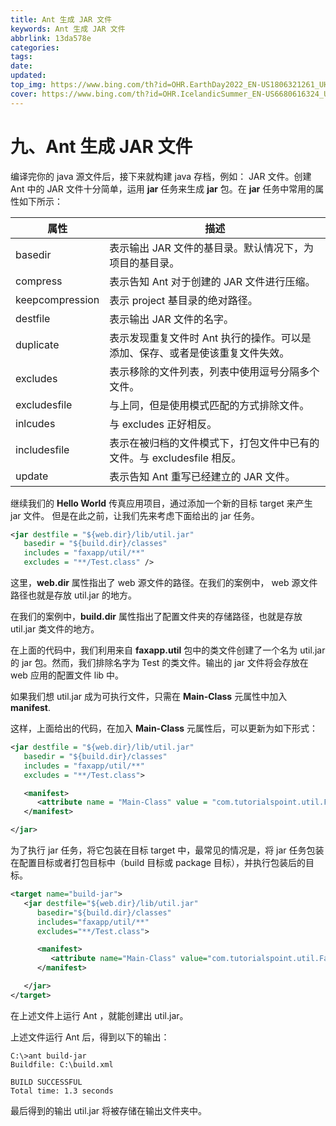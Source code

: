 ```yaml
---
title: Ant 生成 JAR 文件
keywords: Ant 生成 JAR 文件
abbrlink: 13da578e
categories: 
tags: 
date: 
updated: 
top_img: https://www.bing.com/th?id=OHR.EarthDay2022_EN-US1806321261_UHD.jpg
cover: https://www.bing.com/th?id=OHR.IcelandicSummer_EN-US6680616324_UHD.jpg
---
```

# 九、Ant 生成 JAR 文件

编译完你的 java 源文件后，接下来就构建 java 存档，例如： JAR 文件。创建 Ant 中的 JAR 文件十分简单，运用 **jar** 任务来生成 **jar** 包。在 **jar** 任务中常用的属性如下所示：

| 属性            | 描述                                                         |
| --------------- | ------------------------------------------------------------ |
| basedir         | 表示输出 JAR 文件的基目录。默认情况下，为项目的基目录。      |
| compress        | 表示告知 Ant 对于创建的 JAR 文件进行压缩。                   |
| keepcompression | 表示 project 基目录的绝对路径。                              |
| destfile        | 表示输出 JAR 文件的名字。                                    |
| duplicate       | 表示发现重复文件时 Ant 执行的操作。可以是添加、保存、或者是使该重复文件失效。 |
| excludes        | 表示移除的文件列表，列表中使用逗号分隔多个文件。             |
| excludesfile    | 与上同，但是使用模式匹配的方式排除文件。                     |
| inlcudes        | 与 excludes 正好相反。                                       |
| includesfile    | 表示在被归档的文件模式下，打包文件中已有的文件。与 excludesfile 相反。 |
| update          | 表示告知 Ant 重写已经建立的 JAR 文件。                       |

继续我们的 **Hello World** 传真应用项目，通过添加一个新的目标 target 来产生 jar 文件。 但是在此之前，让我们先来考虑下面给出的 jar 任务。

```xml
<jar destfile = "${web.dir}/lib/util.jar"
   basedir = "${build.dir}/classes"
   includes = "faxapp/util/**"
   excludes = "**/Test.class" />
```

这里，**web.dir** 属性指出了 web 源文件的路径。在我们的案例中， web 源文件路径也就是存放 util.jar 的地方。

在我们的案例中，**build.dir** 属性指出了配置文件夹的存储路径，也就是存放 util.jar 类文件的地方。

在上面的代码中，我们利用来自 **faxapp.util** 包中的类文件创建了一个名为 util.jar 的 jar 包。然而，我们排除名字为 Test 的类文件。输出的 jar 文件将会存放在 web 应用的配置文件 lib 中。

如果我们想 util.jar 成为可执行文件，只需在 **Main-Class** 元属性中加入**manifest**.

这样，上面给出的代码，在加入 **Main-Class** 元属性后，可以更新为如下形式：

```xml
<jar destfile = "${web.dir}/lib/util.jar"
   basedir = "${build.dir}/classes"
   includes = "faxapp/util/**"
   excludes = "**/Test.class">

   <manifest>
      <attribute name = "Main-Class" value = "com.tutorialspoint.util.FaxUtil"/>
   </manifest>

</jar>
```

为了执行 jar 任务，将它包装在目标 target 中，最常见的情况是，将 jar 任务包装在配置目标或者打包目标中（build 目标或 package 目标），并执行包装后的目标。

```xml
<target name="build-jar">
   <jar destfile="${web.dir}/lib/util.jar"
      basedir="${build.dir}/classes"
      includes="faxapp/util/**"
      excludes="**/Test.class">

      <manifest>
         <attribute name="Main-Class" value="com.tutorialspoint.util.FaxUtil"/>
      </manifest>

   </jar>
</target>
```

在上述文件上运行 Ant ，就能创建出 util.jar。

上述文件运行 Ant 后，得到以下的输出：

```
C:\>ant build-jar
Buildfile: C:\build.xml

BUILD SUCCESSFUL
Total time: 1.3 seconds
```

最后得到的输出 util.jar 将被存储在输出文件夹中。